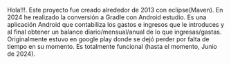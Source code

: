 Hola!!!. Este proyecto fue creado alrededor de 2013 con eclipse(Maven). En 2024 he realizado la conversión a Gradle con Android estudio. Es una aplicación Android que contabiliza los gastos e ingresos que le introduces y al final obtener un balance diario/mensual/anual de
lo que ingresas/gastas. Originalmente estuvo en google play donde se dejó perder por falta de tiempo en su momento. Es totalmente funcional (hasta el momento, Junio de 2024).
